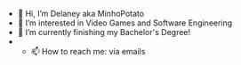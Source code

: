 - 👋 Hi, I’m Delaney aka MinhoPotato
- 👀 I’m interested in Video Games and Software Engineering
- 🌱 I’m currently finishing my Bachelor's Degree!
- - 📫 How to reach me: via emails 

<!---
MinhoPotato/MinhoPotato is a ✨ special ✨ repository because its `README.md` (this file) appears on your GitHub profile.
You can click the Preview link to take a look at your changes.
--->

